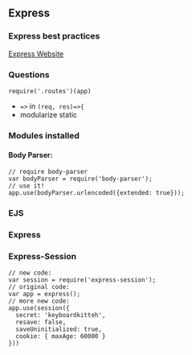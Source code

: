 ## Express

### Express best practices
[Express Website](https://expressjs.com/en/advanced/best-practice-performance.html)

### Questions
```
require('.routes')(app)
```

* `=>` in `(req, res)=>{`
* modularize static


### Modules installed
#### Body Parser:
```
// require body-parser
var bodyParser = require('body-parser');
// use it!
app.use(bodyParser.urlencoded({extended: true}));
```
### EJS

### Express

### Express-Session
```
// new code:
var session = require('express-session');
// original code:
var app = express();
// more new code:
app.use(session({
  secret: 'keyboardkitteh',
  resave: false,
  saveUninitialized: true,
  cookie: { maxAge: 60000 }
}))
```
<!--stackedit_data:
eyJoaXN0b3J5IjpbMzE0ODI4MzgyLDEzOTAzMzE1MDgsNTczMT
k5NzY1LC0xNDg3ODE5MzYxLDEwNzkwODA5NTgsOTc2MTg4NzBd
fQ==
-->